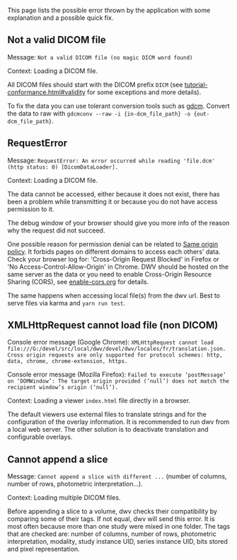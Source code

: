 This page lists the possible error thrown by the application with some explanation and a possible quick fix.

## Not a valid DICOM file 

Message: `Not a valid DICOM file (no magic DICM word found)`

Context: Loading a DICOM file.

All DICOM files should start with the DICOM prefix `DICM` (see [tutorial-conformance.html#validity](./tutorial-conformance.html#validity) for some exceptions and more details). 

To fix the data you can use tolerant conversion tools such as [gdcm](http://gdcm.sourceforge.net/wiki/index.php/Main_Page). Convert the data to raw with `gdcmconv --raw -i {in-dcm_file_path} -o {out-dcm_file_path}`.

## RequestError

Message: `RequestError: An error occurred while reading 'file.dcm' (http status: 0) [DicomDataLoader].`

Context: Loading a DICOM file.

The data cannot be accessed, either because it does not exist, there has been a problem while transmitting it or because you do not have access permission to it. 

The debug window of your browser should give you more info of the reason why the request did not succeed.

One possible reason for permission denial can be related to [Same origin policy](http://en.wikipedia.org/wiki/Same-origin_policy). It forbids pages on different domains to access each others' data. Check your browser log for: 'Cross-Origin Request Blocked' in Firefox or 'No Access-Control-Allow-Origin' in Chrome. DWV should be hosted on the same server as the data or you need to enable Cross-Origin Resource Sharing (CORS), see [enable-cors.org](http://enable-cors.org/) for details.

The same happens when accessing local file(s) from the dwv url. Best to serve files via karma and `yarn run test`.

## XMLHttpRequest cannot load file (non DICOM)

Console error message (Google Chrome): `XMLHttpRequest cannot load file:///G:/devel/src/local/dwv/devel/dwv/locales/fr/translation.json. Cross origin requests are only supported for protocol schemes: http, data, chrome, chrome-extension, https.`

Console error message (Mozilla Firefox): `Failed to execute ‘postMessage’ on ‘DOMWindow’: The target origin provided (‘null’) does not match the recipient window’s origin (‘null’).`

Context: Loading a viewer `index.html` file directly in a browser.

The default viewers use external files to translate strings and for the configuration of the overlay information. It is recommended to run dwv from a local web server. The other solution is to deactivate translation and configurable overlays.

## Cannot append a slice

Message: `Cannot append a slice with different ...` (number of columns, number of rows, photometric interpretation...).

Context: Loading multiple DICOM files.

Before appending a slice to a volume, dwv checks their compatibility by comparing some of their tags. If not equal, dwv will send this error. It is most often because more than one study were mixed in one folder. The tags that are checked are: number of columns, number of rows, photometric interpretation, modality, study instance UID, series instance UID, bits stored and pixel representation.
